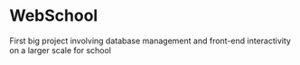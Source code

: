 # WebSchool

First big project involving database management and front-end interactivity on a larger scale for school
